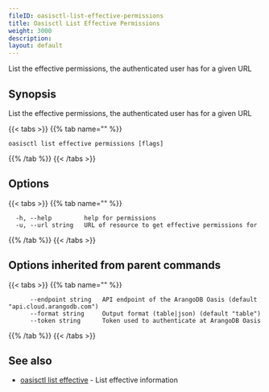 ```yaml
---
fileID: oasisctl-list-effective-permissions
title: Oasisctl List Effective Permissions
weight: 3000
description: 
layout: default
---
```

List the effective permissions, the authenticated user has for a given URL

## Synopsis

List the effective permissions, the authenticated user has for a given URL

{{< tabs >}}
{{% tab name="" %}}
```
oasisctl list effective permissions [flags]
```
{{% /tab %}}
{{< /tabs >}}

## Options

{{< tabs >}}
{{% tab name="" %}}
```
  -h, --help         help for permissions
  -u, --url string   URL of resource to get effective permissions for
```
{{% /tab %}}
{{< /tabs >}}

## Options inherited from parent commands

{{< tabs >}}
{{% tab name="" %}}
```
      --endpoint string   API endpoint of the ArangoDB Oasis (default "api.cloud.arangodb.com")
      --format string     Output format (table|json) (default "table")
      --token string      Token used to authenticate at ArangoDB Oasis
```
{{% /tab %}}
{{< /tabs >}}

## See also

* [oasisctl list effective](oasisctl-list-effective)	 - List effective information

